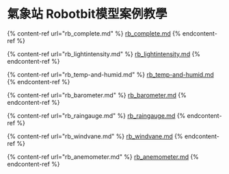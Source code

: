 # 氣象站 Robotbit模型案例教學

{% content-ref url="rb_complete.md" %}
[rb\_complete.md](rb\_complete.md)
{% endcontent-ref %}

{% content-ref url="rb_lightintensity.md" %}
[rb\_lightintensity.md](rb\_lightintensity.md)
{% endcontent-ref %}

{% content-ref url="rb_temp-and-humid.md" %}
[rb\_temp-and-humid.md](rb\_temp-and-humid.md)
{% endcontent-ref %}

{% content-ref url="rb_barometer.md" %}
[rb\_barometer.md](rb\_barometer.md)
{% endcontent-ref %}

{% content-ref url="rb_raingauge.md" %}
[rb\_raingauge.md](rb\_raingauge.md)
{% endcontent-ref %}

{% content-ref url="rb_windvane.md" %}
[rb\_windvane.md](rb\_windvane.md)
{% endcontent-ref %}

{% content-ref url="rb_anemometer.md" %}
[rb\_anemometer.md](rb\_anemometer.md)
{% endcontent-ref %}

